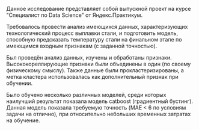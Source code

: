Данное исследование представляет собой выпускной проект на курсе "Специалист по Data Science" от Яндекс.Практикум.

Требовалось провести анализ имеющихся данных, характеризующих технологический процесс выплавки стали, и подготовить модель, способную предсказать температуру стали на финальном этапе по имеющимся входным признакам (с заданной точностью).

Был проведён анализ данных, изучены и обработаны признаки. Высококореллирующие признаки были объединены в один (по своему физическому смыслу). Также данные были прокластеризированы, а метка кластера использовалась как дополнительный признак при обучении.

Было обучено несколько различных моделей, среди которых наилучший результат показала модель catboost (градиентный бустинг). Данная модель показала требуемую точность (MAE < 6 по условиям задачи на отлично), при относительно небольших временных затратах на обучение.
